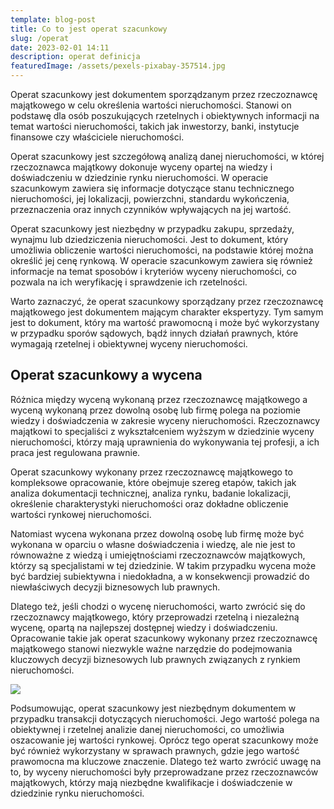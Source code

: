 ```yaml
---
template: blog-post
title: Co to jest operat szacunkowy
slug: /operat
date: 2023-02-01 14:11
description: operat definicja
featuredImage: /assets/pexels-pixabay-357514.jpg
---
```

Operat szacunkowy jest dokumentem sporządzanym przez rzeczoznawcę majątkowego w celu określenia wartości nieruchomości. Stanowi on podstawę dla osób poszukujących rzetelnych i obiektywnych informacji na temat wartości nieruchomości, takich jak inwestorzy, banki, instytucje finansowe czy właściciele nieruchomości.

Operat szacunkowy jest szczegółową analizą danej nieruchomości, w której rzeczoznawca majątkowy dokonuje wyceny opartej na wiedzy i doświadczeniu w dziedzinie rynku nieruchomości. W operacie szacunkowym zawiera się informacje dotyczące stanu technicznego nieruchomości, jej lokalizacji, powierzchni, standardu wykończenia, przeznaczenia oraz innych czynników wpływających na jej wartość.

Operat szacunkowy jest niezbędny w przypadku zakupu, sprzedaży, wynajmu lub dziedziczenia nieruchomości. Jest to dokument, który umożliwia obliczenie wartości nieruchomości, na podstawie której można określić jej cenę rynkową. W operacie szacunkowym zawiera się również informacje na temat sposobów i kryteriów wyceny nieruchomości, co pozwala na ich weryfikację i sprawdzenie ich rzetelności.

Warto zaznaczyć, że operat szacunkowy sporządzany przez rzeczoznawcę majątkowego jest dokumentem mającym charakter ekspertyzy. Tym samym jest to dokument, który ma wartość prawomocną i może być wykorzystany w przypadku sporów sądowych, bądź innych działań prawnych, które wymagają rzetelnej i obiektywnej wyceny nieruchomości.

## Operat szacunkowy a wycena

Różnica między wyceną wykonaną przez rzeczoznawcę majątkowego a wyceną wykonaną przez dowolną osobę lub firmę polega na poziomie wiedzy i doświadczenia w zakresie wyceny nieruchomości. Rzeczoznawcy majątkowi to specjaliści z wykształceniem wyższym w dziedzinie wyceny nieruchomości, którzy mają uprawnienia do wykonywania tej profesji, a ich praca jest regulowana prawnie.

Operat szacunkowy wykonany przez rzeczoznawcę majątkowego to kompleksowe opracowanie, które obejmuje szereg etapów, takich jak analiza dokumentacji technicznej, analiza rynku, badanie lokalizacji, określenie charakterystyki nieruchomości oraz dokładne obliczenie wartości rynkowej nieruchomości.

Natomiast wycena wykonana przez dowolną osobę lub firmę może być wykonana w oparciu o własne doświadczenia i wiedzę, ale nie jest to równoważne z wiedzą i umiejętnościami rzeczoznawców majątkowych, którzy są specjalistami w tej dziedzinie. W takim przypadku wycena może być bardziej subiektywna i niedokładna, a w konsekwencji prowadzić do niewłaściwych decyzji biznesowych lub prawnych.

Dlatego też, jeśli chodzi o wycenę nieruchomości, warto zwrócić się do rzeczoznawcy majątkowego, który przeprowadzi rzetelną i niezależną wycenę, opartą na najlepszej dostępnej wiedzy i doświadczeniu. Opracowanie takie jak operat szacunkowy wykonany przez rzeczoznawcę majątkowego stanowi niezwykle ważne narzędzie do podejmowania kluczowych decyzji biznesowych lub prawnych związanych z rynkiem nieruchomości.

![](/assets/2c9b980c-6d8a-4ef1-a573-736061cc10e7.jpg)

Podsumowując, operat szacunkowy jest niezbędnym dokumentem w przypadku transakcji dotyczących nieruchomości. Jego wartość polega na obiektywnej i rzetelnej analizie danej nieruchomości, co umożliwia oszacowanie jej wartości rynkowej. Oprócz tego operat szacunkowy może być również wykorzystany w sprawach prawnych, gdzie jego wartość prawomocna ma kluczowe znaczenie. Dlatego też warto zwrócić uwagę na to, by wyceny nieruchomości były przeprowadzane przez rzeczoznawców majątkowych, którzy mają niezbędne kwalifikacje i doświadczenie w dziedzinie rynku nieruchomości.